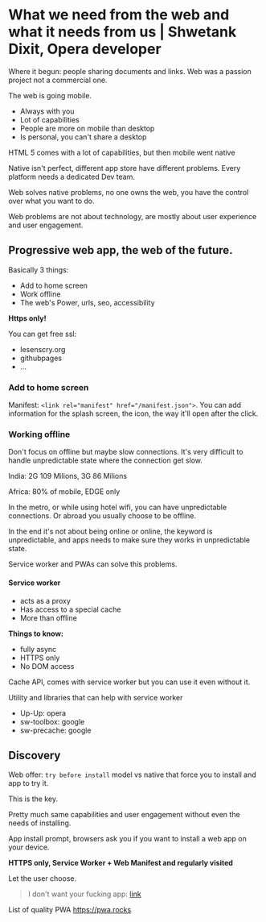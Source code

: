 # What we need from the web and what it needs from us | Shwetank Dixit, Opera developer

 Where it begun: people sharing documents and links. Web was a passion project not a commercial one.

 The web is going mobile.

  - Always with you
  - Lot of capabilities
  - People are more on mobile than desktop
  - Is personal, you can't share a desktop

HTML 5 comes with a lot of capabilities, but then mobile went native

Native isn't perfect, different app store have different problems.
Every platform needs a dedicated Dev team.

Web solves native problems, no one owns the web, you have the control over what you want to do.

Web problems are not about technology, are mostly about user experience and user engagement.

## Progressive web app, the web of the future.

Basically 3 things:

 - Add to home screen
 - Work offline
 - The web's Power, urls, seo, accessibility

**Https only!**

You can get free ssl:
- lesenscry.org
- githubpages
- ...

### Add to home screen
 Manifest: `<link rel="manifest" href="/manifest.json">`.
 You can add information for the splash screen, the icon, the way it'll open after the click.

### Working offline
Don't focus on offline but maybe slow connections.
It's very difficult to handle unpredictable state where the connection get slow.

India: 2G 109 Milions, 3G 86 Milions

Africa: 80% of mobile, EDGE only

In the metro, or while using hotel wifi, you can have unpredictable connections. Or abroad you usually choose to be offline.

In the end it's not about being online or online, the keyword is unpredictable, and apps needs to make sure they works in unpredictable state.

Service worker and PWAs can solve this problems.

#### Service worker
 - acts as a proxy
 - Has access to a special cache
 - More than offline

**Things to know:**

 - fully async
 - HTTPS only
 - No DOM access

Cache API, comes with service worker but you can use it even without it.

Utility and libraries that can help with service worker
 - Up-Up: opera
 - sw-toolbox: google
 - sw-precache: google

## Discovery
Web offer: `try before install` model vs native that force you to install and app to try it.

This is the key.

Pretty much same capabilities and user engagement without even the needs of installing.

App install prompt, browsers ask you if you want to install a web app on your device.

**HTTPS only, Service Worker + Web Manifest and regularly visited**

Let the user choose.

> I don't want your fucking app: [link](https://idontwantyourfuckingapp.tumblr.com/)

List of quality PWA
https://pwa.rocks
